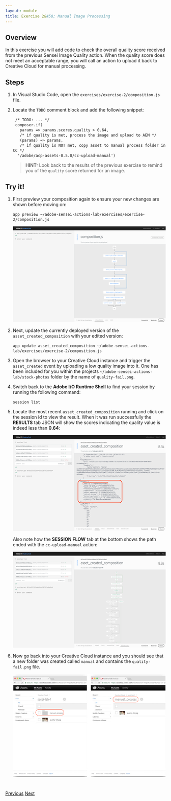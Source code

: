 ```yaml
---
layout: module
title: Exercise 2&#58; Manual Image Processing
---
```


## Overview
In this exercise you will add code to check the overall quality score received from the previous Sensei Image Quality action. When the quality score does not meet an acceptable range, you will call an action to upload it back to Creative Cloud for manual processing.

## Steps
1. In Visual Studio Code, open the `exercises/exercise-2/composition.js` file. 

2. Locate the `TODO` comment block and add the following snippet:

        /* TODO: ... */
        composer.if(
          params => params.scores.quality > 0.64,
          /* if quality is met, process the image and upload to AEM */
          (params) => params,
          /* if quality is NOT met, copy asset to manual process folder in CC */
         '/adobe/acp-assets-0.5.0/cc-upload-manual')

   > **HINT:** Look back to the results of the previous exercise to remind you of the `quality` score returned for an image.

## Try it!
1. First preview your composition again to ensure your new changes are shown before moving on:

       app preview ~/adobe-sensei-actions-lab/exercises/exercise-2/composition.js

      ![](images/exercise2-flow.png)

2. Next, update the currently deployed version of the `asset_created_composition` with your edited version:

       app update asset_created_composition ~/adobe-sensei-actions-lab/exercises/exercise-2/composition.js

3. Open the browser to your Creative Cloud instance and trigger the `asset_created` event by uploading a low quality image into it. One has been included for you within the projects `~/adobe-sensei-actions-lab/stock-photos` folder by the name of `quality-fail.png`.

5. Switch back to the **Adobe I/O Runtime Shell** to find your session by running the following command:

       session list

6. Locate the most recent `asset_created_composition` running and click on the session id to view the result. When it was run successfully the **RESULTS** tab JSON will show the scores indicating the quality value is indeed less than **0.64**:

      ![](images/quality-scores.png)

    Also note how the **SESSION FLOW** tab at the bottom shows the path ended with the `cc-upload-manual` action:

      ![](images/cc-upload-manual.png)

7. Now go back into your Creative Cloud instance and you should see that a new folder was created called `manual` and contains the `quality-fail.png` file.

      ![](images/manual-process.png)

<div class="row" style="margin-top:40px;">
<div class="col-sm-12">
<a href="module5.html" class="btn btn-default"><i class="glyphicon glyphicon-chevron-left"></i> Previous</a>
<a href="module7.html" class="btn btn-default pull-right">Next <i class="glyphicon
glyphicon-chevron-right"></i></a>
</div>
</div>
